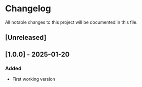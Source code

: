 # Changelog

All notable changes to this project will be documented in this file.

## [Unreleased]

## [1.0.0] - 2025-01-20

### Added

- First working version
